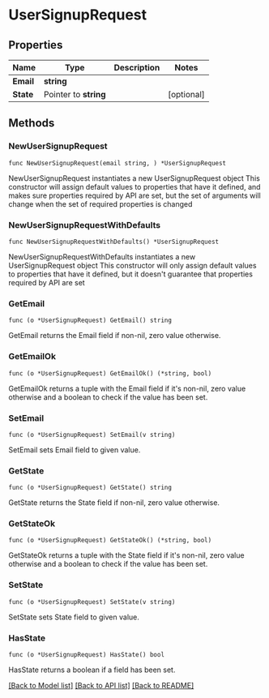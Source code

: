 # UserSignupRequest

## Properties

Name | Type | Description | Notes
------------ | ------------- | ------------- | -------------
**Email** | **string** |  | 
**State** | Pointer to **string** |  | [optional] 

## Methods

### NewUserSignupRequest

`func NewUserSignupRequest(email string, ) *UserSignupRequest`

NewUserSignupRequest instantiates a new UserSignupRequest object
This constructor will assign default values to properties that have it defined,
and makes sure properties required by API are set, but the set of arguments
will change when the set of required properties is changed

### NewUserSignupRequestWithDefaults

`func NewUserSignupRequestWithDefaults() *UserSignupRequest`

NewUserSignupRequestWithDefaults instantiates a new UserSignupRequest object
This constructor will only assign default values to properties that have it defined,
but it doesn't guarantee that properties required by API are set

### GetEmail

`func (o *UserSignupRequest) GetEmail() string`

GetEmail returns the Email field if non-nil, zero value otherwise.

### GetEmailOk

`func (o *UserSignupRequest) GetEmailOk() (*string, bool)`

GetEmailOk returns a tuple with the Email field if it's non-nil, zero value otherwise
and a boolean to check if the value has been set.

### SetEmail

`func (o *UserSignupRequest) SetEmail(v string)`

SetEmail sets Email field to given value.


### GetState

`func (o *UserSignupRequest) GetState() string`

GetState returns the State field if non-nil, zero value otherwise.

### GetStateOk

`func (o *UserSignupRequest) GetStateOk() (*string, bool)`

GetStateOk returns a tuple with the State field if it's non-nil, zero value otherwise
and a boolean to check if the value has been set.

### SetState

`func (o *UserSignupRequest) SetState(v string)`

SetState sets State field to given value.

### HasState

`func (o *UserSignupRequest) HasState() bool`

HasState returns a boolean if a field has been set.


[[Back to Model list]](../README.md#documentation-for-models) [[Back to API list]](../README.md#documentation-for-api-endpoints) [[Back to README]](../README.md)



